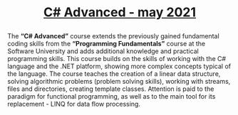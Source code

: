 # <p align="center"><a href="https://softuni.bg/trainings/3343/csharp-advanced-may-2021/internal"> C# Advanced - may 2021 <a/><p>

The  **“C# Advanced”** course extends the previously gained fundamental coding skills from the **“Programming Fundamentals”** course at the Software University and adds additional knowledge and practical programming skills. This course builds on the skills of working with the C# language and the .NET platform, showing more complex concepts typical of the language. The course teaches the creation of a linear data structure, solving algorithmic problems (problem solving skills), working with streams, files and directories, creating template classes. Attention is paid to the paradigm for functional programming, as well as to the main tool for its replacement - LINQ for data flow processing.

